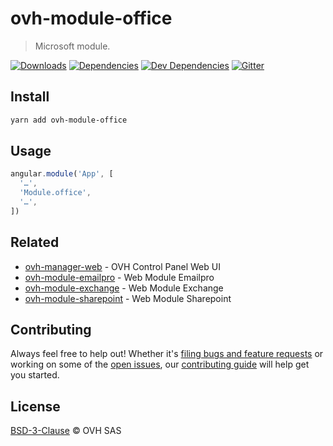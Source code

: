 # ovh-module-office

> Microsoft module.

[![Downloads](https://badgen.net/npm/dt/ovh-module-office)](https://npmjs.com/package/ovh-module-office) [![Dependencies](https://badgen.net/david/dep/ovh-ux/ovh-module-office)](https://npmjs.com/package/ovh-module-office?activeTab=dependencies) [![Dev Dependencies](https://badgen.net/david/dev/ovh-ux/ovh-module-office)](https://npmjs.com/package/ovh-module-office?activeTab=dependencies) [![Gitter](https://badgen.net/badge/gitter/ovh-ux/blue?icon=gitter)](https://gitter.im/ovh/ux)

## Install

```sh
yarn add ovh-module-office
```

## Usage

```js
angular.module('App', [
  '…',
  'Module.office',
  '…',
])
```

## Related

* [ovh-manager-web](https://github.com/ovh-ux/ovh-manager-web) - OVH Control Panel Web UI
* [ovh-module-emailpro](https://github.com/ovh-ux/ovh-module-emailpro) - Web Module Emailpro
* [ovh-module-exchange](https://github.com/ovh-ux/ovh-module-exchange) - Web Module Exchange
* [ovh-module-sharepoint](https://github.com/ovh-ux/ovh-module-sharepoint) - Web Module Sharepoint

## Contributing

Always feel free to help out! Whether it's [filing bugs and feature requests](https://github.com/ovh-ux/ovh-module-office/issues/new) or working on some of the [open issues](https://github.com/ovh-ux/ovh-module-office/issues), our [contributing guide](CONTRIBUTING.md) will help get you started.

## License

[BSD-3-Clause](LICENSE) © OVH SAS
